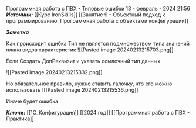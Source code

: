 
Программная работа с ПВХ - Типовые ошибки
 13 - февраль - 2024  21:56 
***Источник:***  [[Курс IronSkills]] [[Занятие 9 - Объектный подход к программированию. Программная работа с объектами конфигурации]]

***Заметка*** 

Как происходит ошибка 
Тип не является подмножеством типа значений плана видов характеристик
![[Pasted image 20240213215703.png]]

Если
Создать ДопРеквизит и указать ссылочный тип данных

![[Pasted image 20240213215332.png]]

Но обязательное правило, нужно ставить галочку, что его можно использовать
![[Pasted image 20240213215536.png]]

Иначе будет ошибка

***Ключи:*** [[1С_Конфигурация]] [[2024 год]]   [[Программная работа с ПВХ - Практика]]